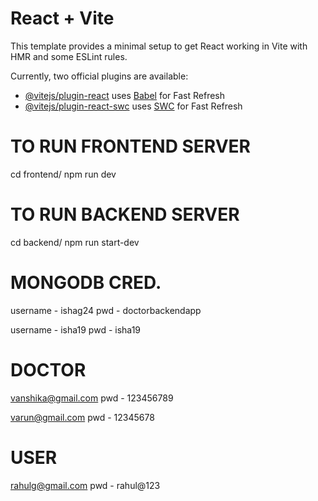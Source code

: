 # React + Vite

This template provides a minimal setup to get React working in Vite with HMR and some ESLint rules.

Currently, two official plugins are available:

- [@vitejs/plugin-react](https://github.com/vitejs/vite-plugin-react/blob/main/packages/plugin-react/README.md) uses [Babel](https://babeljs.io/) for Fast Refresh
- [@vitejs/plugin-react-swc](https://github.com/vitejs/vite-plugin-react-swc) uses [SWC](https://swc.rs/) for Fast Refresh

# TO RUN FRONTEND SERVER

cd frontend/
npm run dev

# TO RUN BACKEND SERVER

cd backend/
npm run start-dev

# MONGODB CRED.

username - ishag24
pwd - doctorbackendapp

username - isha19
pwd - isha19

# DOCTOR

vanshika@gmail.com
pwd - 123456789

varun@gmail.com
pwd - 12345678

# USER

rahulg@gmail.com
pwd - rahul@123
